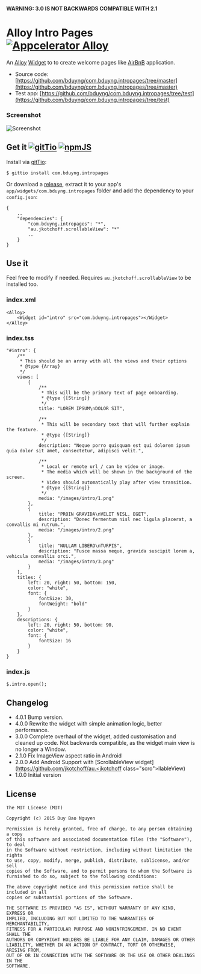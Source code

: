 ####  WARNING: 3.0 IS NOT BACKWARDS COMPATIBLE WITH 2.1

# Alloy Intro Pages [![Appcelerator Alloy](http://www-static.appcelerator.com/badges/alloy-git-badge-sq.png)](http://appcelerator.com/alloy/)

An [Alloy](http://appcelerator.com/alloy) [Widget](http://docs.appcelerator.com/titanium/latest/#!/guide/Alloy_Widgets) to to create welcome pages like [AirBnB](https://itunes.apple.com/us/app/airbnb/id401626263?mt=8) application.

* Source code: [https://github.com/bduyng/com.bduyng.intropages/tree/master](https://github.com/bduyng/com.bduyng.intropages/tree/master)
* Test app: [https://github.com/bduyng/com.bduyng.intropages/tree/test](https://github.com/bduyng/com.bduyng.intropages/tree/test)

### Screenshot
![Screenshot](https://github.com/bduyng/com.bduyng.intropages/blob/test/demo.gif?raw=true)

## Get it [![gitTio](https://img.shields.io/badge/available%20on-gitTio-blue.svg)](http://gitt.io/component/com.bduyng.intropages) [![npmJS](https://img.shields.io/badge/available%20on-npm-red.svg)](https://www.npmjs.com/package/com.bduyng.intropages)

Install via [gitTio](http://gitt.io/component/com.bduyng.intropages):

    $ gittio install com.bduyng.intropages

Or download a [release](https://github.com/bduyng/com.bduyng.intropages/releases), extract it to your app's `app/widgets/com.bduyng.intropages` folder and add the dependency to your `config.json`:

    {
        ..
        "dependencies": {
            "com.bduyng.intropages": "*",
            "au.jkotchoff.scrollableView": "*"
            ..
        }
    }

## Use it

Feel free to modify if needed.
Requires `au.jkotchoff.scrollableView` to be installed too.

### index.xml

    <Alloy>
        <Widget id="intro" src="com.bduyng.intropages"></Widget>
    </Alloy>


### index.tss

    "#intro": {
        /**
         * This should be an array with all the views and their options
         * @type {Array}
         */
        views: [
            {
                /**
                 * This will be the primary text of page onboarding.
                 * @type {[String]}
                 */
                title: "LOREM IPSUM\nDOLOR SIT",

                /**
                 * This will be secondary text that will further explain the feature.
                 * @type {[String]}
                 */
                description: "Neque porro quisquam est qui dolorem ipsum quia dolor sit amet, consectetur, adipisci velit.",

                /**
                 * Local or remote url / can be video or image.
                 * The media which will be shown in the background of the screen.
                 * Video should automatically play after view transition.
                 * @type {[String]}
                 */
                media: "/images/intro/1.png"
            },
            {
                title: "PROIN GRAVIDA\nVELIT NISL, EGET",
                description: "Donec fermentum nisl nec ligula placerat, a convallis mi rutrum.",
                media: "/images/intro/2.png"
            },
            {
                title: "NULLAM LIBERO\nTURPIS",
                description: "Fusce massa neque, gravida suscipit lorem a, vehicula convallis orci.",
                media: "/images/intro/3.png"
            }
        ],
        titles: {
            left: 20, right: 50, bottom: 150,
            color: "white",
            font: {
                fontSize: 30,
                fontWeight: "bold"
            }
        },
        descriptions: {
            left: 20, right: 50, bottom: 90,
            color: "white",
            font: {
                fontSize: 16
            }
        }
    }


### index.js
    $.intro.open();

## Changelog
* 4.0.1 Bump version.
* 4.0.0 Rewrite the widget with simple animation logic, better performance.
* 3.0.0 Complete overhaul of the widget, added customisation and cleaned up code. Not backwards compatible, as the widget main view is no longer a Window.
* 2.1.0 Fix ImageView aspect ratio in Android
* 2.0.0 Add Android Support with [ScrollableView widget](https://github.com/jkotchoff/au.<jkotchoff class="scro"></jkotchoff>llableView)
* 1.0.0 Initial version


## License

    The MIT License (MIT)

    Copyright (c) 2015 Duy Bao Nguyen

    Permission is hereby granted, free of charge, to any person obtaining a copy
    of this software and associated documentation files (the "Software"), to deal
    in the Software without restriction, including without limitation the rights
    to use, copy, modify, merge, publish, distribute, sublicense, and/or sell
    copies of the Software, and to permit persons to whom the Software is
    furnished to do so, subject to the following conditions:

    The above copyright notice and this permission notice shall be included in all
    copies or substantial portions of the Software.

    THE SOFTWARE IS PROVIDED "AS IS", WITHOUT WARRANTY OF ANY KIND, EXPRESS OR
    IMPLIED, INCLUDING BUT NOT LIMITED TO THE WARRANTIES OF MERCHANTABILITY,
    FITNESS FOR A PARTICULAR PURPOSE AND NONINFRINGEMENT. IN NO EVENT SHALL THE
    AUTHORS OR COPYRIGHT HOLDERS BE LIABLE FOR ANY CLAIM, DAMAGES OR OTHER
    LIABILITY, WHETHER IN AN ACTION OF CONTRACT, TORT OR OTHERWISE, ARISING FROM,
    OUT OF OR IN CONNECTION WITH THE SOFTWARE OR THE USE OR OTHER DEALINGS IN THE
    SOFTWARE.
